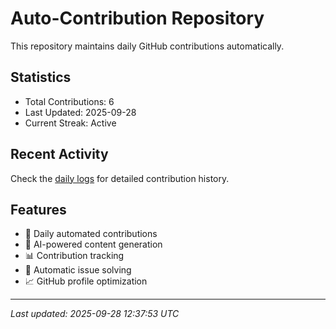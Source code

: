 # Auto-Contribution Repository

This repository maintains daily GitHub contributions automatically.

## Statistics

- Total Contributions: 6
- Last Updated: 2025-09-28
- Current Streak: Active

## Recent Activity

Check the [daily logs](./contributions/daily_logs/) for detailed contribution history.

## Features

- 🔄 Daily automated contributions
- 🤖 AI-powered content generation
- 📊 Contribution tracking
- 🐛 Automatic issue solving
- 📈 GitHub profile optimization

---
*Last updated: 2025-09-28 12:37:53 UTC*
